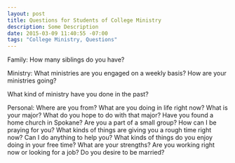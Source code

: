 ```yaml
---
layout: post
title: Questions for Students of College Ministry
description: Some Description
date: 2015-03-09 11:40:55 -07:00
tags: "College Ministry, Questions"
---
```



Family:
How many siblings do you have?


Ministry:
What ministries are you engaged on a weekly basis?
How are your ministries going?

What kind of ministry have you done in the past?

Personal:
Where are you from?
What are you doing in life right now?
What is your major?
What do you hope to do with that major?
Have you found a home church in Spokane?
Are you a part of a small group?
How can I be praying for you?
What kinds of things are giving you a rough time right now?
Can I do anything to help you?
What kinds of things do you enjoy doing in your free time?
What are your strengths?
Are you working right now or looking for a job?
Do you desire to be married?
